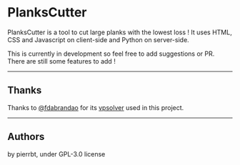 # PlanksCutter

PlanksCutter is a tool to cut large planks with the lowest loss !
It uses HTML, CSS and Javascript on client-side and Python on server-side.

This is currently in development so feel free to add suggestions or PR.
There are still some features to add !

---

## Thanks

Thanks to [@fdabrandao](https://github.com/fdabrandao) for its [vpsolver](https://github.com/fdabrandao/vpsolver) used in this project.

---

## Authors

by pierrbt, under GPL-3.0 license
